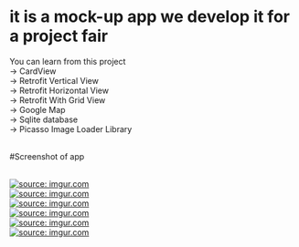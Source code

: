 # it is a mock-up app we develop it for a project fair
You can learn from this project </br>
-> CardView </br>
-> Retrofit Vertical View </br>
-> Retrofit Horizontal View </br>
-> Retrofit With Grid View </br>
-> Google Map </br>
-> Sqlite database </br>
-> Picasso Image Loader Library </br> </br>


#Screenshot of app </br> </br>

<a href="https://imgur.com/fqZsCT2"><img src="https://i.imgur.com/fqZsCT2.png" title="source: imgur.com" /></a>
</br>
<a href="https://imgur.com/RbpsSan"><img src="https://i.imgur.com/RbpsSan.png" title="source: imgur.com" /></a>
</br>
<a href="https://imgur.com/PBy1y8d"><img src="https://i.imgur.com/PBy1y8d.png" title="source: imgur.com" /></a>
</br>
<a href="https://imgur.com/i0IfHgV"><img src="https://i.imgur.com/i0IfHgV.png" title="source: imgur.com" /></a>
</br>
<a href="https://imgur.com/vpIuIBE"><img src="https://i.imgur.com/vpIuIBE.png" title="source: imgur.com" /></a>
</br>
<a href="https://imgur.com/G59EwQN"><img src="https://i.imgur.com/G59EwQN.png" title="source: imgur.com" /></a>
</br>

